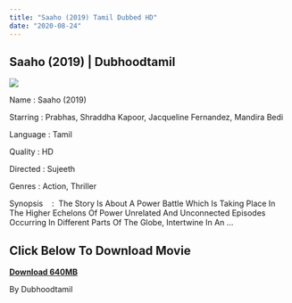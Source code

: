 ```yaml
---
title: "Saaho (2019) Tamil Dubbed HD"
date: "2020-08-24"
---
```


##  **Saaho (2019) | Dubhoodtamil**

[![](https://1.bp.blogspot.com/-ytCQxryg9r0/X0M_KtbQrkI/AAAAAAAACE0/HeCAyacqL6Au060d9POjgvrkQDBaA9yYwCNcBGAsYHQ/w410-h306/69758580.webp)](https://1.bp.blogspot.com/-ytCQxryg9r0/X0M_KtbQrkI/AAAAAAAACE0/HeCAyacqL6Au060d9POjgvrkQDBaA9yYwCNcBGAsYHQ/s1200/69758580.webp)

Name : Saaho (2019)

Starring : Prabhas, Shraddha Kapoor, Jacqueline Fernandez, Mandira Bedi

Language : Tamil

Quality : HD

Directed : Sujeeth

Genres : Action, Thriller

Synopsis    :  The Story Is About A Power Battle Which Is Taking Place In The Higher Echelons Of Power Unrelated And Unconnected Episodes Occurring In Different Parts Of The Globe, Intertwine In An …

## **Click Below To Download Movie**

**[Download 640MB](https://oncehelp.com/sahoo)**

By Dubhoodtamil
